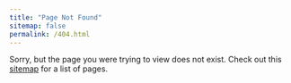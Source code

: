 ```yaml
---
title: "Page Not Found"
sitemap: false
permalink: /404.html
---
```


Sorry, but the page you were trying to view does not exist. Check out this [sitemap](https://leochen21.github.io/sitemap/ "Sitemap") for a list of pages.

